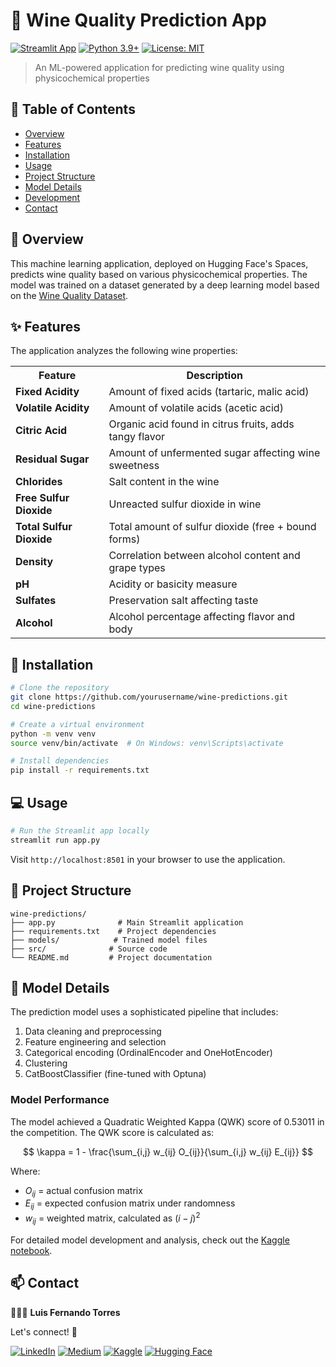 # 🍷 Wine Quality Prediction App

[![Streamlit App](https://static.streamlit.io/badges/streamlit_badge_black_white.svg)](https://huggingface.co/spaces/luuisotorres/wine-predictions)
[![Python 3.9+](https://img.shields.io/badge/python-3.9+-blue.svg)](https://www.python.org/downloads/)
[![License: MIT](https://img.shields.io/badge/License-MIT-yellow.svg)](https://opensource.org/licenses/MIT)

> An ML-powered application for predicting wine quality using physicochemical properties

## 📌 Table of Contents
- [Overview](#overview)
- [Features](#features)
- [Installation](#installation)
- [Usage](#usage)
- [Project Structure](#project-structure)
- [Model Details](#model-details)
- [Development](#development)
- [Contact](#contact)

## 🎯 Overview

This machine learning application, deployed on Hugging Face's Spaces, predicts wine quality based on various physicochemical properties. The model was trained on a dataset generated by a deep learning model based on the [Wine Quality Dataset](https://www.kaggle.com/datasets/yasserh/wine-quality-dataset).

## ✨ Features

The application analyzes the following wine properties:

<table>
  <tr>
    <th>Feature</th>
    <th>Description</th>
  </tr>
  <tr>
    <td><b>Fixed Acidity</b></td>
    <td>Amount of fixed acids (tartaric, malic acid)</td>
  </tr>
  <tr>
    <td><b>Volatile Acidity</b></td>
    <td>Amount of volatile acids (acetic acid)</td>
  </tr>
  <tr>
    <td><b>Citric Acid</b></td>
    <td>Organic acid found in citrus fruits, adds tangy flavor</td>
  </tr>
  <tr>
    <td><b>Residual Sugar</b></td>
    <td>Amount of unfermented sugar affecting wine sweetness</td>
  </tr>
  <tr>
    <td><b>Chlorides</b></td>
    <td>Salt content in the wine</td>
  </tr>
  <tr>
    <td><b>Free Sulfur Dioxide</b></td>
    <td>Unreacted sulfur dioxide in wine</td>
  </tr>
  <tr>
    <td><b>Total Sulfur Dioxide</b></td>
    <td>Total amount of sulfur dioxide (free + bound forms)</td>
  </tr>
  <tr>
    <td><b>Density</b></td>
    <td>Correlation between alcohol content and grape types</td>
  </tr>
  <tr>
    <td><b>pH</b></td>
    <td>Acidity or basicity measure</td>
  </tr>
  <tr>
    <td><b>Sulfates</b></td>
    <td>Preservation salt affecting taste</td>
  </tr>
  <tr>
    <td><b>Alcohol</b></td>
    <td>Alcohol percentage affecting flavor and body</td>
  </tr>
</table>

## 🚀 Installation

```bash
# Clone the repository
git clone https://github.com/yourusername/wine-predictions.git
cd wine-predictions

# Create a virtual environment
python -m venv venv
source venv/bin/activate  # On Windows: venv\Scripts\activate

# Install dependencies
pip install -r requirements.txt
```

## 💻 Usage

```bash
# Run the Streamlit app locally
streamlit run app.py
```

Visit `http://localhost:8501` in your browser to use the application.

## 📁 Project Structure

```
wine-predictions/
├── app.py              # Main Streamlit application
├── requirements.txt    # Project dependencies
├── models/            # Trained model files
├── src/              # Source code
└── README.md         # Project documentation
```

## 🤖 Model Details

The prediction model uses a sophisticated pipeline that includes:

1. Data cleaning and preprocessing
2. Feature engineering and selection
3. Categorical encoding (OrdinalEncoder and OneHotEncoder)
4. Clustering
5. CatBoostClassifier (fine-tuned with Optuna)

### Model Performance

The model achieved a Quadratic Weighted Kappa (QWK) score of 0.53011 in the competition. The QWK score is calculated as:

$$
\kappa = 1 - \frac{\sum_{i,j} w_{ij} O_{ij}}{\sum_{i,j} w_{ij} E_{ij}}
$$

Where:
- $O_{ij}$ = actual confusion matrix
- $E_{ij}$ = expected confusion matrix under randomness
- $w_{ij}$ = weighted matrix, calculated as $(i - j)^2$

For detailed model development and analysis, check out the [Kaggle notebook](https://www.kaggle.com/code/lusfernandotorres/wine-quality-eda-prediction-and-deploy/notebook).

## 📫 Contact

🧑🏻‍💻 **Luis Fernando Torres**

Let's connect! 🔗

[![LinkedIn](https://img.shields.io/badge/LinkedIn-0077B5?style=for-the-badge&logo=linkedin&logoColor=white)](https://www.linkedin.com/in/luuisotorres/)
[![Medium](https://img.shields.io/badge/Medium-12100E?style=for-the-badge&logo=medium&logoColor=white)](https://medium.com/@luuisotorres)
[![Kaggle](https://img.shields.io/badge/Kaggle-20BEFF?style=for-the-badge&logo=kaggle&logoColor=white)](https://www.kaggle.com/lusfernandotorres)
[![Hugging Face](https://img.shields.io/badge/_Hugging_Face-FFD21E?style=for-the-badge&logo=huggingface&logoColor=black)](https://huggingface.co/luisotorres)
